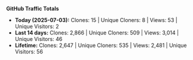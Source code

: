 
**GitHub Traffic Totals**

- **Today (2025-07-03):** Clones: 15 | Unique Cloners: 8 | Views: 53 | Unique Visitors: 2
- **Last 14 days:** Clones: 2,866 | Unique Cloners: 509 | Views: 3,014 | Unique Visitors: 46
- **Lifetime:** Clones: 2,647 | Unique Cloners: 535 | Views: 2,481 | Unique Visitors: 56
